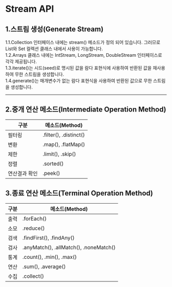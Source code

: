 Stream API
===============================

1.스트림 생성(Generate Stream)
-------------------------------
1.1.Collection 인터페이스 내에는 stream() 메소드가 정의 되어 있습니다. 그러므로 List와 Set 컬렉션 클래스 내에서 사용이 가능합니다.   
1.2.Arrays 클래스 내에는 IntStream, LongStream, DoubleStream 인터페이스로 각각 제공됩니다.    
1.3.iterate()는 시드(seed)로 명시된 값을 람다 표현식에 사용하여 반환된 값을 재사용하여 무한 스트림을 생성합니다.   
1.4.generate()는 매개변수가 없는 람다 표현식을 사용하여 반환된 값으로 무한 스트림을 생성합니다.   

<hr/>

2.중개 연산 메소드(Intermediate Operation Method)
-------------------------------
구분|메소드(Method)
-----|-----
필터링|.filter(), .distinct()
변환|.map(), .flatMap()
제한|.limit(), .skip()
정렬|.sorted()
연산결과 확인|.peek()



3.종료 연산 메소드(Terminal Operation Method)
-------------------------------
구분|메소드(Method)
-----|-----
출력|.forEach()
소모|.reduce()
검색|.findFirst(), .findAny()
검사|.anyMatch(), .allMatch(), .noneMatch()
통계|.count(), .min(), .max()
연산|.sum(), .average()
수집|.collect() 

